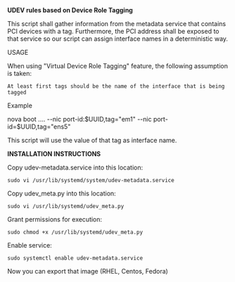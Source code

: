 __UDEV rules based on Device Role Tagging__

This script shall gather information from the metadata service that contains
PCI devices with a tag. Furthermore, the PCI address shall be exposed to that
service so our script can assign interface names in a deterministic way.

USAGE

When using "Virtual Device Role Tagging" feature, the following assumption is
taken:

	At least first tags should be the name of the interface that is being tagged

Example

nova boot .... --nic port-id:$UUID,tag="em1" --nic port-id=$UUID,tag="ens5"

This script will use the value of that tag as interface name.

__INSTALLATION INSTRUCTIONS__

Copy udev-metadata.service into this location:

	sudo vi /usr/lib/systemd/system/udev-metadata.service

Copy udev_meta.py into this location:

	sudo vi /usr/lib/systemd/udev_meta.py

Grant permissions for execution:

	sudo chmod +x /usr/lib/systemd/udev_meta.py

Enable service:

	sudo systemctl enable udev-metadata.service

Now you can export that image (RHEL, Centos, Fedora)
